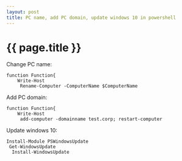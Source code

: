 ```yaml
---
layout: post
title: PC name, add PC domain, update windows 10 in powershell
---
```


{{ page.title }}
================

<link href="css/blackboard.css" rel="stylesheet">

Change PC name:

<pre><code>function Function{
    Write-Host
     Rename-Computer -ComputerName $ComputerName
</code></pre>


Add PC domain:

<pre><code>function Function{
    Write-Host
     add-computer -domainname test.corp; restart-computer
</code></pre>


Update windows 10:

<pre><code>Install-Module PSWindowsUpdate
 Get-WindowsUpdate
  Install-WindowsUpdate
</code></pre>
